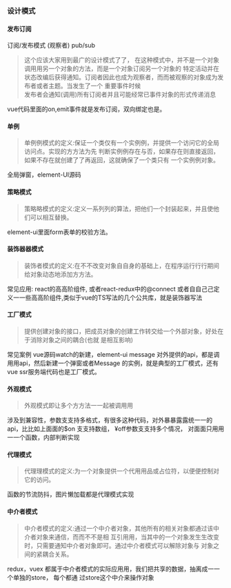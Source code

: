 ### 设计模式


#### 发布订阅

订阅/发布模式 (观察者) pub/sub  

>这个应该⼤家⽤到最⼴的设计模式了了，
在这种模式中，并不是⼀个对象调⽤用另⼀个对象的⽅法，⽽是一个对象订阅另⼀个对象的 特定活动并在状态改编后获得通知。订阅者因此也成为观察者，⽽而被观察的对象成为发布者或者主题。当发⽣了一个 重要事件时候  
发布者会通知(调⽤)所有订阅者并且可能经常已事件对象的形式传递消息

vue代码里面的on,emit事件就是发布订阅，双向绑定也是。




#### 单例

>单例例模式的定义:保证⼀个类仅有⼀个实例例，并提供一个访问它的全局访问点。实现的⽅方法为先
 判断实例例存在与否，如果存在则直接返回，如果不存在就创建了了再返回，这就确保了一个类只有
 ⼀个实例例对象。

全局弹窗，element-UI源码



#### 策略模式

>策略略模式的定义:定义⼀系列列的算法，把他们⼀个封装起来，并且使他们可以相互替换。

element-ui里面form表单的校验方法。


#### 装饰器器模式

>装饰者模式的定义:在不不改变对象⾃自身的基础上，在程序运⾏行行期间给对象动态地添加⽅方法。

常见应⽤: react的⾼高阶组件, 或者react-redux中的@connect 或者⾃自⼰己定义⼀一些⾼高阶组件,类似于vue的TS写法的几个公共库，就是装饰器写法


#### 工厂模式

>提供创建对象的接口，把成员对象的创建工作转交给⼀个外部对象，好处在于消除对象之间的耦合(也就 是相互影响)

常见案例 vue源码watch的新建，element-ui message 对外提供的api，都是调⽤用api，然后新建⼀个弹窗或者Message 的实例，就是典型的⼯厂模式，还有vue ssr服务端代码也是工厂模式。


#### 外观模式

>外观模式即让多个⽅方法⼀一起被调⽤用

涉及到兼容性，参数⽀支持多格式，有很多这种代码，对外暴暴露露统⼀一的api，⽐比如上⾯面的$on ⽀支持数组，
¥off参数⽀支持多个情况， 对⾯面只⽤用⼀一个函数，内部判断实现


#### 代理模式

>代理理模式的定义:为⼀个对象提供⼀个代⽤用品或占位符，以便便控制对它的访问。

函数的节流防抖，图片懒加载都是代理模式实现


#### 中介者模式

>中介者模式的定义:通过⼀个中介者对象，其他所有的相关对象都通过该中介者对象来通信，⽽而不不是相
互引⽤用，当其中的⼀个对象发⽣生改变时，只需要通知中介者对象即可。通过中介者模式可以解除对象与
对象之间的紧耦合关系。


redux，vuex 都属于中介者模式的实际应⽤用，我们把共享的数据，抽离成⼀一个单独的store， 每个都通 过store这个中介来操作对象


